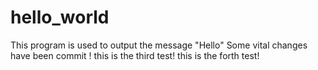 # hello_world
This program is used to output the message "Hello"
Some vital changes have been commit !
this is the third test!
this is the forth test!
